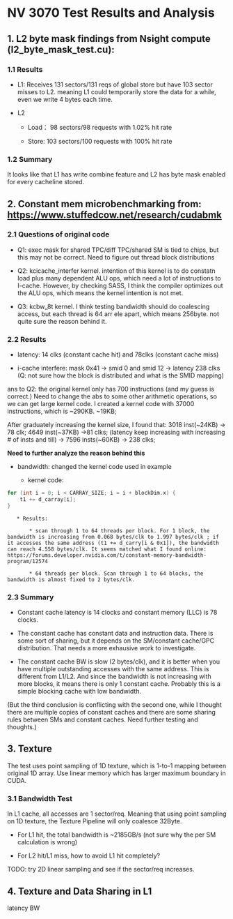 # NV 3070 Test Results and Analysis
## 1. L2 byte mask findings from Nsight compute (l2_byte_mask_test.cu):
   
### 1.1 Results 

* L1: Receives 131 sectors/131 reqs of global store but have 103 sector misses to L2. meaning L1 could temporarily store the data for a while, even we write 4 bytes each time.

* L2

    * Load： 98 sectors/98 requests with 1.02% hit rate

    * Store: 103 sectors/100 requests with 100% hit rate

### 1.2 Summary

It looks like that L1 has write combine feature and L2 has byte mask enabled for every cacheline stored.

## 2. Constant mem microbenchmarking from: https://www.stuffedcow.net/research/cudabmk

### 2.1 Questions of original code

   * Q1: exec mask for shared TPC/diff TPC/shared SM  is tied to chips, but this may not be correct. Need to figure out thread block distributions

   * Q2: kcicache_interfer kernel. intention of this kernel is to do constatn load plus many dependent ALU ops, which need a lot of instructions to I-cache. However, by checking SASS, I think the compiler optimizes out the ALU ops, which means the kernel intention is not met.

   * Q3: kcbw_8t kernel. I think testing bandwidth should do coalescing access, but each thread is 64 arr ele apart, which means 256byte. not quite sure the reason behind it.

### 2.2 Results

   * latency: 14 clks (constant cache hit) and 78clks (constant cache miss)
   
   * i-cache interfere:  mask 0x41 -> smid 0 and smid 12 -> latency 238 clks  (Q: not sure how the block is distributed and what is the SMID mapping) 
   
ans to Q2: the original kernel only has 700 instructions (and my guess is correct.) Need to change the abs to some other arithmetic operations, so we can get large kernel code. I created a kernel code with 37000 instructions, which is ~290KB.    ~19KB;  

After graduately increasing the kernel size, I found that:  3018 inst(~24KB) -> 78 clk; 4649 inst(~37KB) ->81 clks; (latency keep increasing with increasing # of insts and till) -> 7596 insts(~60KB) -> 238 clks;

**Need to further analyze the reason behind this**

   * bandwidth: changed the kernel code used in example

       * kernel code:
```C++
for (int i = 0; i < CARRAY_SIZE; i = i + blockDim.x) {
    t1 += d_carray[i];
}
```


       * Results: 
       
           * scan through 1 to 64 threads per block. For 1 block, the bandwidth is increasing from 0.068 bytes/clk to 1.997 bytes/clk ; if it accesses the same address (t1 += d_carry[i & 0x1]), the bandwidth can reach 4.558 bytes/clk. It seems matched what I found online: https://forums.developer.nvidia.com/t/constant-memory-bandwidth-program/12574

           * 64 threads per block. Scan through 1 to 64 blocks, the bandwidth is almost fixed to 2 bytes/clk.
       
### 2.3 Summary

* Constant cache latency is 14 clocks and constant memory (LLC) is 78 clocks.
  
* The constant cache has constant data and instruction data. There is some sort of sharing, but it depends on the SM/constant cache/GPC distribution. That needs a more exhausive work to investigate.

* The constant cache BW is slow (2 bytes/clk), and it is better when you have multiple outstanding accesses with the same address. This is different from L1/L2. And since the bandwidth is not increasing with more blocks, it means there is only 1 constant cache. Probably this is a simple blocking cache with low bandwidth.

(But the third conclusion is conflicting with the second one, while I thought there are multiple copies of constant caches and there are some sharing rules between SMs and constant caches. Need further testing and thoughts.)

## 3. Texture

The test uses point sampling of 1D texture, which is 1-to-1 mapping between original 1D array. Use linear memory which has larger maximum boundary in CUDA.

### 3.1 Bandwidth Test

In L1 cache, all accesses are 1 sector/req. Meaning that using point sampling on 1D texture, the Texture Pipeline will only coalesce 32Byte.

* For L1 hit, the total bandwidth is ~2185GB/s (not sure why the per SM calculation is wrong)

* For L2 hit/L1 miss, how to avoid L1 hit completely?

TODO: try 2D linear sampling and see if the sector/req increases.

## 4. Texture and Data Sharing in L1

latency BW

